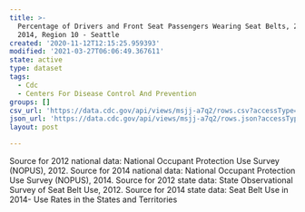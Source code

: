 ```yaml
---
title: >-
  Percentage of Drivers and Front Seat Passengers Wearing Seat Belts, 2012 &
  2014, Region 10 - Seattle
created: '2020-11-12T12:15:25.959393'
modified: '2021-03-27T06:06:49.367611'
state: active
type: dataset
tags:
  - Cdc
  - Centers For Disease Control And Prevention
groups: []
csv_url: 'https://data.cdc.gov/api/views/msjj-a7q2/rows.csv?accessType=DOWNLOAD'
json_url: 'https://data.cdc.gov/api/views/msjj-a7q2/rows.json?accessType=DOWNLOAD'
layout: post

---
```

Source for 2012 national data: National Occupant Protection Use Survey (NOPUS), 2012. Source for 2014 national data: National Occupant Protection Use Survey (NOPUS), 2014.  Source for 2012 state data: State Observational Survey of Seat Belt Use, 2012. Source for 2014 state data: Seat Belt Use in 2014- Use Rates in the States and Territories
